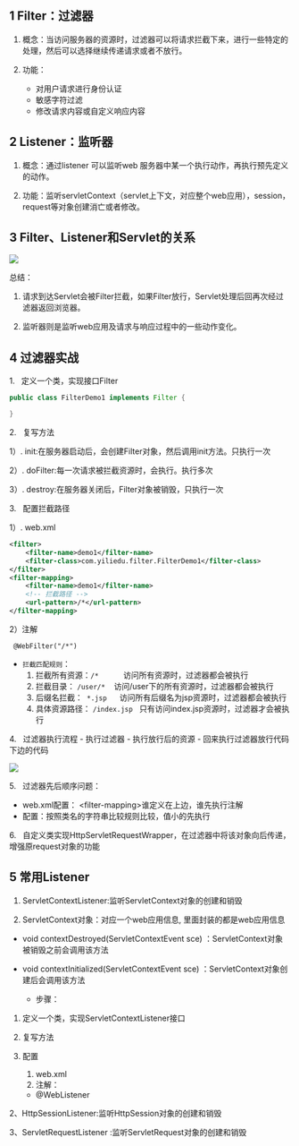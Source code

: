 
## 1 Filter：过滤器

1. 概念：当访问服务器的资源时，过滤器可以将请求拦截下来，进行一些特定的处理，然后可以选择继续传递请求或者不放行。

2. 功能：
	- 对用户请求进行身份认证
	- 敏感字符过滤
	- 修改请求内容或自定义响应内容

## 2 Listener：监听器

 1. 概念：通过listener 可以监听web 服务器中某一个执行动作，再执行预先定义的动作。

2. 功能：监听servletContext（servlet上下文，对应整个web应用），session，request等对象创建消亡或者修改。

## 3 Filter、Listener和Servlet的关系

![](file:///C:/Users/mikey/AppData/Local/Temp/msohtmlclip1/01/clip_image002.jpg)

总结：

1. 请求到达Servlet会被Filter拦截，如果Filter放行，Servlet处理后回再次经过滤器返回浏览器。

2. 监听器则是监听web应用及请求与响应过程中的一些动作变化。

## 4 过滤器实战     

1.   定义一个类，实现接口Filter

```java
public class FilterDemo1 implements Filter {

}
```

2.   复写方法

1）. init:在服务器启动后，会创建Filter对象，然后调用init方法。只执行一次

2）. doFilter:每一次请求被拦截资源时，会执行。执行多次

3）. destroy:在服务器关闭后，Filter对象被销毁，只执行一次

3.   配置拦截路径

1）. web.xml

```xml
<filter>  
	<filter-name>demo1</filter-name>  
	<filter-class>com.yiliedu.filter.FilterDemo1</filter-class>  
</filter>  
<filter-mapping>  
	<filter-name>demo1</filter-name>  
	<!-- 拦截路径 -->  
	<url-pattern>/*</url-pattern>  
</filter-mapping>
```

2）注解

` @WebFilter("/*")`

- `拦截匹配规则`：
	1. 拦截所有资源：`/*    `    访问所有资源时，过滤器都会被执行
	2. 拦截目录： `/user/*`    访问/user下的所有资源时，过滤器都会被执行
	3. 后缀名拦截：` *.jsp `    访问所有后缀名为jsp资源时，过滤器都会被执行
	4. 具体资源路径： `/index.jsp`   只有访问index.jsp资源时，过滤器才会被执行

4.   过滤器执行流程
	- 执行过滤器
	- 执行放行后的资源
	- 回来执行过滤器放行代码下边的代码

![](file:///C:/Users/mikey/AppData/Local/Temp/msohtmlclip1/01/clip_image004.jpg)

5.   过滤器先后顺序问题：
- web.xml配置： \<filter-mapping>谁定义在上边，谁先执行注解
- 配置：按照类名的字符串比较规则比较，值小的先执行

6.   自定义类实现HttpServletRequestWrapper，在过滤器中将该对象向后传递，增强原request对象的功能

## 5 常用Listener

1. ServletContextListener:监听ServletContext对象的创建和销毁

2. ServletContext对象：对应一个web应用信息, 里面封装的都是web应用信息

* void contextDestroyed(ServletContextEvent sce) ：ServletContext对象被销毁之前会调用该方法

* void contextInitialized(ServletContextEvent sce) ：ServletContext对象创建后会调用该方法

  * 步骤：

1. 定义一个类，实现ServletContextListener接口

2. 复写方法

3. 配置
	1. web.xml
	2. 注解：
	 * @WebListener

2、HttpSessionListener:监听HttpSession对象的创建和销毁

3、ServletRequestListener :监听ServletRequest对象的创建和销毁